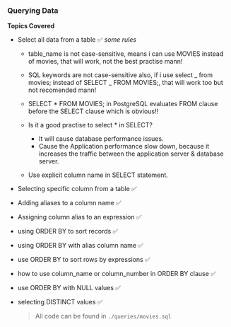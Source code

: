 ### Querying Data

**Topics Covered**

- Select all data from a table ✅
  _some rules_

  - table_name is not case-sensitive, means i can use MOVIES instead of movies,
    that will work, not the best practise mann!
  - SQL keywords are not case-sensitive also, if i use
    select _ from movies; instead of SELECT _ FROM MOVIES;, that will work too
    but not recomended mann!
  - SELECT \* FROM MOVIES; in PostgreSQL evaluates FROM clause before the SELECT clause
    which is obvious!!
  - Is it a good practise to select \* in SELECT?

    - It will cause database performance issues.
    - Cause the Application performance slow down, because it increases the traffic
      between the application server & database server.

  - Use explicit column name in SELECT statement.

- Selecting specific column from a table ✅
- Adding aliases to a column name ✅
- Assigning column alias to an expression ✅
- using ORDER BY to sort records ✅
- using ORDER BY with alias column name ✅
- use ORDER BY to sort rows by expressions ✅
- how to use column_name or column_number in ORDER BY clause ✅
- use ORDER BY with NULL values ✅
- selecting DISTINCT values ✅

  > All code can be found in `./queries/movies.sql`
